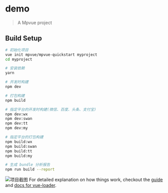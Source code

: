 # demo

> A Mpvue project

## Build Setup

``` bash
# 初始化项目
vue init mpvue/mpvue-quickstart myproject
cd myproject

# 安装依赖
yarn

# 开发时构建
npm dev

# 打包构建
npm build

# 指定平台的开发时构建(微信、百度、头条、支付宝)
npm dev:wx
npm dev:swan
npm dev:tt
npm dev:my

# 指定平台的打包构建
npm build:wx
npm build:swan
npm build:tt
npm build:my

# 生成 bundle 分析报告
npm run build --report
```
![项目截图](http://101.37.25.179/demo_imgs/1.PNG)
For detailed explanation on how things work, checkout the [guide](http://vuejs-templates.github.io/webpack/) and [docs for vue-loader](http://vuejs.github.io/vue-loader).

